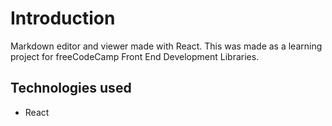 # Introduction

Markdown editor and viewer made with React.
This was made as a learning project for freeCodeCamp
Front End Development Libraries.

## Technologies used

- React
